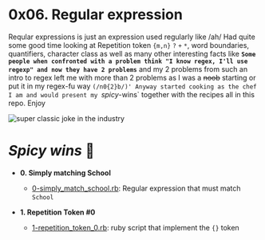 # 0x06. Regular expression
Reqular expressions is just an expression used regularly like /ah/
Had quite some good time looking at Repetition token `{m,n}` `?` `+` `*`, word boundaries, quantifiers, character class as well as many other interesting facts like **`Some people when confronted with a problem think "I know regex, I'll use regexp" and now they have 2 problems`** and my 2 problems from such an intro to regex left me with more than 2 problems as I was a ~~noob~~ starting or put it in my regex-fu way `(/n0{2}b/)'
Anyway started cooking as the chef I am and would present my `*spicy*-wins` together with the recipes all in this repo. Enjoy

![super classic joke in the industry](https://intranet.alxswe.com/images/contents/sysadmin/concepts/29/regex_now_2_problems.jpg)

# *Spicy wins* :page_with_curl:

* **0. Simply matching School**
  * [0-simply_match_school.rb](./0-simply_match_school.rb): Regular expression that must match `School`

* **1. Repetition Token #0**
  * [1-repetition_token_0.rb](./1-repetition_token_0.rb): ruby script that implement the `{}` token
